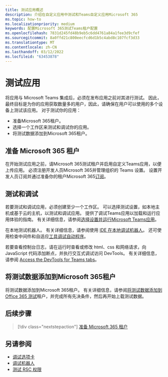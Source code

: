 ```yaml
---
title: 测试应用概述
description: 介绍在自定义应用中测试和Teams自定义应用Microsoft 365
ms.topic: how-to
ms.localizationpriority: medium
keywords: 配置Microsoft 365测试Teams租户配置
ms.openlocfilehash: 7831d245fd48b9eb5c6dd4761a84a1fee3d9cfef
ms.sourcegitcommit: 8a0ffd21c800eecfcd6d1b5c4abd8c107fcf3d33
ms.translationtype: MT
ms.contentlocale: zh-CN
ms.lasthandoff: 03/12/2022
ms.locfileid: "63453878"
---
```

# <a name="test-your-app"></a>测试应用

将应用与 Microsoft Teams 集成后，必须在发布应用之前对其进行测试。 因此，最终目标是为你的应用获取数量多的用户，因此，请确保在用户可以使用的多个设备上测试该应用。 对于测试你的应用：

* 准备Microsoft 365租户。
* 选择一个工作区来测试和调试你的应用。
* 将测试数据添加到Microsoft 365租户。

## <a name="prepare-your-microsoft-365-tenant"></a>准备 Microsoft 365 租户

在开始测试应用之前，请Microsoft 365测试租户并启用自定义Teams应用，以便上传应用。 必须注册开发人员Microsoft 365并管理组织的 Teams 设置。 设置开发人员订阅并通过准备你的租户Microsoft 365[订阅](~/concepts/build-and-test/prepare-your-o365-tenant.md)。

## <a name="test-and-debug"></a>测试和调试

若要测试和调试应用，必须创建至少一个工作区。 可以选择测试设置，如本地主机或基于云的主机，以测试和调试应用。 提供了调试Teams应用以加载和运行应用体验的指南。 有关详细信息，请参阅[选择设置并运行Microsoft Teams应用](~/concepts/build-and-test/debug.md)。

在本地测试机器人。 有关详细信息，请参阅使用 [IDE 在本地调试机器人](~/bots/how-to/debug/locally-with-an-ide.md)。 还可使用检查中间件和自适应[工具调试](/azure/bot-service/bot-service-debug-inspection-middleware?view=azure-bot-service-4.0&tabs=csharp&preserve-view=true)[自动程序](/azure/bot-service/bot-service-debug-adaptive-tools?view=azure-bot-service-4.0&preserve-view=true)。

若要查看控制台日志，请在运行时查看或修改 html、css 和网络请求，向 JavaScript 代码添加断点，并执行交互式调试访问 DevTools。 有关详细信息，请参阅 [Access the DevTools for Teams tabs](~/tabs/how-to/developer-tools.md)。

## <a name="add-test-data-to-your-microsoft-365-tenant"></a>将测试数据添加到Microsoft 365租户

将测试数据添加到Microsoft 365租户。 有关详细信息，请参阅[将测试数据添加到 Office 365 测试](~/concepts/build-and-test/test-data.md)租户，并完成所有先决条件，然后再开始上载测试数据。

## <a name="next-step"></a>后续步骤

> [!div class="nextstepaction"]
> [准备 Microsoft 365 租户](~/concepts/build-and-test/prepare-your-o365-tenant.md)

## <a name="see-also"></a>另请参阅

* [调试选项卡](~/tabs/how-to/developer-tools.md)
* [调试机器人](~/bots/how-to/debug/locally-with-an-ide.md)
* [测试 RSC 权限](~/graph-api/rsc/test-resource-specific-consent.md)
